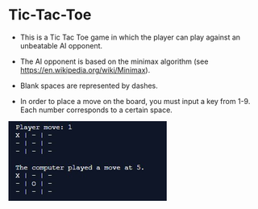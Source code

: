 # Tic-Tac-Toe
* This is a Tic Tac Toe game in which the player can play against an unbeatable AI opponent.

* The AI opponent is based on the minimax algorithm (see https://en.wikipedia.org/wiki/Minimax).

* Blank spaces are represented by dashes.

* In order to place a move on the board, you must input a key from 1-9. Each number corresponds to a certain space.

![alt text](https://raw.githubusercontent.com/rishiso/Tic-Tac-Toe/master/Image.jpg "Game Image")
